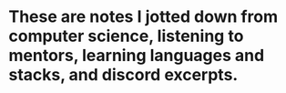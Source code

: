 # These are notes I jotted down from computer science, listening to mentors, learning languages and stacks, and discord excerpts.
